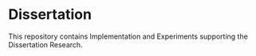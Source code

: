 # Dissertation
This repository contains Implementation and Experiments supporting the Dissertation Research.
